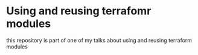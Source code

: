 # Using and reusing terrafomr modules 
this repository is part of one of my talks about using and reusing terraform modules
